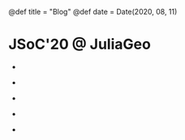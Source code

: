 @def title = "Blog"
@def date = Date(2020, 08, 11)

# JSoC'20 @ JuliaGeo

* ~~~<a href="/blog_pages/proposal">Project Plan</a>~~~
* ~~~<a href="/blog_pages/workflow">Workflow</a>~~~
* ~~~<a href="/blog_pages/misc">Side Quests</a>~~~
* ~~~<a href="/blog_pages/implementation">Implementation(Final output)</a>~~~
* ~~~<a href="https://discourse.julialang.org/t/moving-to-geometrybasics/40861">Discussion on Julia Discourse</a>~~~
